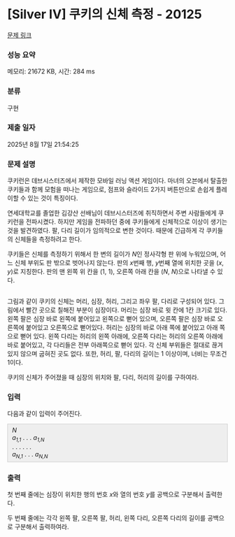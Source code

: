 # [Silver IV] 쿠키의 신체 측정 - 20125 

[문제 링크](https://www.acmicpc.net/problem/20125) 

### 성능 요약

메모리: 21672 KB, 시간: 284 ms

### 분류

구현

### 제출 일자

2025년 8월 17일 21:54:25

### 문제 설명

<p>쿠키런은 데브시스터즈에서 제작한 모바일 러닝 액션 게임이다. 마녀의 오븐에서 탈출한 쿠키들과 함께 모험을 떠나는 게임으로, 점프와 슬라이드 2가지 버튼만으로 손쉽게 플레이할 수 있는 것이 특징이다.</p>

<p>연세대학교를 졸업한 김강산 선배님이 데브시스터즈에 취직하면서 주변 사람들에게 쿠키런을 전파시켰다. 하지만 게임을 전파하던 중에 쿠키들에게 신체적으로 이상이 생기는 것을 발견하였다. 팔, 다리 길이가 임의적으로 변한 것이다. 때문에 긴급하게 각 쿠키들의 신체들을 측정하려고 한다.</p>

<p>쿠키들은 신체를 측정하기 위해서 한 변의 길이가 <em>N</em>인 정사각형 판 위에 누워있으며, 어느 신체 부위도 판 밖으로 벗어나지 않는다. 판의 <em>x</em>번째 행, <em>y</em>번째 열에 위치한 곳을 (<em>x</em>, <em>y</em>)로 지칭한다. 판의 맨 왼쪽 위 칸을 (1, 1), 오른쪽 아래 칸을 (<em>N</em>, <em>N</em>)으로 나타낼 수 있다.</p>

<p style="text-align: center;"><img alt="" src="https://upload.acmicpc.net/94002737-4414-4de5-8d1f-d80da455de7d/-/preview/"></p>

<p>그림과 같이 쿠키의 신체는 머리, 심장, 허리, 그리고 좌우 팔, 다리로 구성되어 있다. 그림에서 빨간 곳으로 칠해진 부분이 심장이다. 머리는 심장 바로 윗 칸에 1칸 크기로 있다. 왼쪽 팔은 심장 바로 왼쪽에 붙어있고 왼쪽으로 뻗어 있으며, 오른쪽 팔은 심장 바로 오른쪽에 붙어있고 오른쪽으로 뻗어있다. 허리는 심장의 바로 아래 쪽에 붙어있고 아래 쪽으로 뻗어 있다. 왼쪽 다리는 허리의 왼쪽 아래에, 오른쪽 다리는 허리의 오른쪽 아래에 바로 붙어있고, 각 다리들은 전부 아래쪽으로 뻗어 있다. 각 신체 부위들은 절대로 끊겨있지 않으며 굽혀진 곳도 없다. 또한, 허리, 팔, 다리의 길이는 1 이상이며, 너비는 무조건 1이다.</p>

<p>쿠키의 신체가 주어졌을 때 심장의 위치와 팔, 다리, 허리의 길이를 구하여라.</p>

### 입력 

 <p>다음과 같이 입력이 주어진다.</p>

<div style="background:#eeeeee;border:1px solid #cccccc;padding:5px 10px;"><em>N</em><br>
<em>a<sub>1,1</sub></em> . . . <em>a<sub>1,N</sub></em><br>
. . . . . .<br>
<em>a<sub>N,1</sub></em> . . . <em>a<sub>N,N</sub></em></div>

### 출력 

 <p>첫 번째 줄에는 심장이 위치한 행의 번호 <em>x</em>와 열의 번호 <em>y</em>를 공백으로 구분해서 출력한다.</p>

<p>두 번째 줄에는 각각 왼쪽 팔, 오른쪽 팔, 허리, 왼쪽 다리, 오른쪽 다리의 길이를 공백으로 구분해서 출력하여라.</p>

